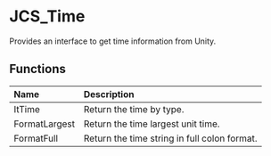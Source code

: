 # JCS_Time

Provides an interface to get time information from Unity.

## Functions

| Name          | Description                                  |
|:--------------|:---------------------------------------------|
| ItTime        | Return the time by type.                     |
| FormatLargest | Return the time largest unit time.           |
| FormatFull    | Return the time string in full colon format. |
